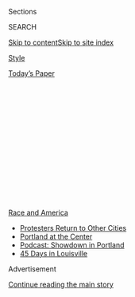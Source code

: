 <div id="app">

<div>

<div>

<div>

<div class="NYTAppHideMasthead css-1q2w90k e1suatyy0">

<div class="section css-ui9rw0 e1suatyy2">

<div class="css-eph4ug er09x8g0">

<div class="css-6n7j50">

</div>

<span class="css-1dv1kvn">Sections</span>

<div class="css-10488qs">

<span class="css-1dv1kvn">SEARCH</span>

</div>

[Skip to content](#site-content)[Skip to site
index](#site-index)

</div>

<div id="masthead-section-label" class="css-1wr3we4 eaxe0e00">

[Style](https://www.nytimes.com/section/style)

</div>

<div class="css-10698na e1huz5gh0">

</div>

</div>

<div id="masthead-bar-one" class="section hasLinks css-15hmgas e1csuq9d3">

<div class="css-uqyvli e1csuq9d0">

</div>

<div class="css-1uqjmks e1csuq9d1">

</div>

<div class="css-9e9ivx">

[](https://myaccount.nytimes.com/auth/login?response_type=cookie&client_id=vi)

</div>

<div class="css-1bvtpon e1csuq9d2">

[Today’s
Paper](https://www.nytimes.com/section/todayspaper)

</div>

</div>

</div>

</div>

<div data-aria-hidden="false">

<div id="site-content" data-role="main">

<div>

<div class="css-1aor85t" style="opacity:0.000000001;z-index:-1;visibility:hidden">

<div class="css-1hqnpie">

<div class="css-epjblv">

<span class="css-17xtcya">[Style](/section/style)</span><span class="css-x15j1o">|</span><span class="css-fwqvlz">The
War on
Frats</span>

</div>

<div class="css-k008qs">

<div class="css-1iwv8en">

<span class="css-18z7m18"></span>

<div>

</div>

</div>

<span class="css-1n6z4y">https://nyti.ms/39PAc3k</span>

<div class="css-1705lsu">

<div class="css-4xjgmj">

<div class="css-4skfbu" data-role="toolbar" data-aria-label="Social Media Share buttons, Save button, and Comments Panel with current comment count" data-testid="share-tools">

  - 
  - 
  - 
  - 
    
    <div class="css-6n7j50">
    
    </div>

  - 
  - 

</div>

</div>

</div>

</div>

</div>

</div>

<div id="NYT_TOP_BANNER_REGION" class="css-13pd83m">

<div>

<div id="styln-prism-menu-1590763508878" class="section interactive-content interactive-size-medium css-1edisqu">

<div class="css-17ih8de interactive-body">

<div id="scroll-container" class="css-1gj85ro">

[<span class="styln-title-wrap"><span class="css-1pje3qr">Race
and</span><span class="css-1pje3qr">
America</span></span>](https://www.nytimes.com/news-event/george-floyd-protests-minneapolis-new-york-los-angeles?action=click&pgtype=Article&state=default&region=TOP_BANNER&context=storylines_menu)

  - [Protesters Return to Other
    Cities](https://www.nytimes.com/2020/07/26/us/protests-portland-seattle-trump.html?action=click&pgtype=Article&state=default&region=TOP_BANNER&context=storylines_menu)
  - [Portland at the
    Center](https://www.nytimes.com/2020/07/24/us/portland-oregon-protests-white-race.html?action=click&pgtype=Article&state=default&region=TOP_BANNER&context=storylines_menu)
  - [Podcast: Showdown in
    Portland](https://www.nytimes.com/2020/07/23/podcasts/the-daily/portland-protests.html?action=click&pgtype=Article&state=default&region=TOP_BANNER&context=storylines_menu)
  - [45 Days in
    Louisville](https://www.nytimes.com/interactive/2020/07/16/us/black-lives-matter-protests-louisville-breonna-taylor.html?action=click&pgtype=Article&state=default&region=TOP_BANNER&context=storylines_menu)

</div>

</div>

</div>

</div>

</div>

<div id="top-wrapper" class="css-1sy8kpn">

<div id="top-slug" class="css-l9onyx">

Advertisement

</div>

[Continue reading the main
story](#after-top)

<div class="ad top-wrapper" style="text-align:center;height:100%;display:block;min-height:250px">

<div id="top" class="place-ad" data-position="top" data-size-key="top">

</div>

</div>

<div id="after-top">

</div>

</div>

<div id="sponsor-wrapper" class="css-1hyfx7x">

<div id="sponsor-slug" class="css-19vbshk">

Supported by

</div>

[Continue reading the main
story](#after-sponsor)

<div id="sponsor" class="ad sponsor-wrapper" style="text-align:center;height:100%;display:block">

</div>

<div id="after-sponsor">

</div>

</div>

<div class="section meteredContent css-yw67de" name="articleBody" itemprop="articleBody">

<div class="css-1fanzo5 StoryBodyCompanionColumn">

<div class="css-53u6y8">

<div class="css-1vkm6nb ehdk2mb0">

# The War on Frats

</div>

Groups of fraternity brothers and sorority sisters are working to kick
their organizations off campus.

<div class="css-1wlr991">

<div class="css-18e8msd">

<div class="css-1lhhykl epjyd6m0">

<div class="css-1baulvz">

By [<span class="css-1baulvz last-byline" itemprop="name">Ezra
Marcus</span>](https://www.nytimes.com/by/ezra-marcus)

</div>

</div>

</div>

</div>

</div>

</div>

<div class="css-79elbk" data-testid="photoviewer-wrapper">

<div class="css-z3e15g" data-testid="photoviewer-wrapper-hidden">

</div>

<div class="css-1a48zt4 ehw59r15" data-testid="photoviewer-children">

![<span class="css-16f3y1r e13ogyst0" data-aria-hidden="true">Portraits
of these students at Vanderbilt University were taken over Zoom.
Organizers asked to be photographed as a group of equals, instead of
individuals, to recognize their solidarity. From left, Daniel S.
Wrocherinsky, Riya Patel, Rachel Rosenberg, Nicole Gillis, Simi
Odugbesan, Lucy Barse, May
Donahue</span><span class="css-cnj6d5 e1z0qqy90" itemprop="copyrightHolder"><span class="css-1ly73wi e1tej78p0">Credit...</span><span>Photo
Illustration by The New York
Times</span></span>](https://static01.nyt.com/images/2020/07/30/fashion/30abolishfrats-students-1/30abolishfrats-students--articleLarge.jpg?quality=75&auto=webp&disable=upscale)

</div>

</div>

<div class="css-1fanzo5 StoryBodyCompanionColumn">

<div class="css-53u6y8">

Aug. 1, 2020

In the past month, hundreds of students have dropped out of their
fraternities and sororities at Vanderbilt University. They have
gathered, digitally, using group-run Instagram activist pages. They have
written searing
[op-eds](https://vanderbilthustler.com/33211/featured/schulman-drop/)
[condemning](https://vanderbilthustler.com/33241/featured/guest-editorial-a-message-from-the-former-brothers-of-delta-tau-delta/)
their own organizations for the student newspaper, The Vanderbilt
Hustler.

And they have
[petitioned](https://www.change.org/p/vanderbilt-university-abolish-ifc-and-panhellenic-organizations-at-vanderbilt-university?utm_content=cl_sharecopy_23388057_en-US%3A6&recruiter=316950555&recruited_by_id=962f0bd0-1382-11e5-9061-9518c3aa4d04&utm_source=share_petitio)
the administration to ban Greek organizations from campus.

The mass action, which has taken place while students have been away
from the Nashville campus for the summer and isolated because of the
pandemic, has been accelerated by a handful of racist incidents that
[have been
surfaced](https://news.vanderbilt.edu/2020/07/07/vanderbilt-university-statement-on-greek-life/)
in videos and on social media.

But students said their real reasons have deeper roots: that Greek life
is exclusionary, racist and misogynist, as well as resistant to reform
because of the hierarchical nature of the national Greek organizations,
which control local chapters.

Similar “Abolish Greek Life” movements have sprung up at other
universities around the country, including at the University of
Richmond, Duke, Emory, American University, Northwestern and the
University of North Carolina.

</div>

</div>

<div class="css-1fanzo5 StoryBodyCompanionColumn">

<div class="css-53u6y8">

Emma Heck, 21, a senior at Emory who recently dropped out of the Pi Beta
Phi sorority, said, “The national organizations are always going to
prohibit any real change.” Max Ratelle, 21, a rising senior at Tufts,
said he dropped out of his fraternity because reform felt futile. “We’re
just going to see history repeat itself over and over again,” he said.

On Wednesday, the [governing
panel](https://www.instagram.com/p/CDPpAbbFJSc/) of sororities at Tufts
announced in a statement that rush (when students become acquainted with
the different fraternities or sororities on campus) would not take place
in the fall as they “decide what the best course of action is for Greek
Life at Tufts” and continue to examine “the structurally and
situationally problematic nature of Greek Life.”

The movement at Vanderbilt has been the biggest so far, with many
students leaving several prominent fraternity and sorority chapters
there, including Delta Tau Delta and Kappa Kappa Gamma.

Both national organizations said that membership numbers remained
healthy; Delta Tau Delta said that “approximately a third” of the
Vanderbilt chapter had disaffiliated, and Kappa Kappa Gamma said “a
majority of our women at Vanderbilt University remain members.” In both
cases, formal disaffiliation requires that each student submit
paperwork; at Kappa Kappa Gamma, there is a waiting period of several
weeks.

Both organizations stated their commitment to supporting remaining
members in efforts to address and reform issues within the Greek system
and outside it.

</div>

</div>

<div class="css-1fanzo5 StoryBodyCompanionColumn">

<div class="css-53u6y8">

Taylor Thompson, 21, a rising senior at Vanderbilt University, was one
of the first to leave the Kappa Kappa Gamma sorority **** in late May,
after the death of George Floyd in police custody. As protests flared
around the country, Ms. Thompson, who is Black, said there were no
efforts from her sorority sisters to discuss anti-racist action.

“Nothing was being talked about in our group chat except for, like, a
trip to Vegas,” Ms. Thompson said. She sent the chat a message
expressing “disappointment that whenever something like this happens,
I’m the first person to bring it up or another person of color is,”
she said, and urged her sisters, most of whom are white, to share
resources and make donations related to the protests.

At first, reception was positive. Lots of her sisters “liked” her
comment, and the conversation flowed for an hour or so. But it soon fell
off track.

She and four other women of color decided to quit. “I didn’t want to
continue to have to spend all my time educating all the girls around
me,” Ms. Thompson said. “We’ve had countless, you know, diversity
inclusion sessions and workshops, and everybody is, quote unquote,
trying. But the fruits of that labor don’t really show up when it means
the
most.”

</div>

</div>

<div class="css-79elbk" data-testid="photoviewer-wrapper">

<div class="css-z3e15g" data-testid="photoviewer-wrapper-hidden">

</div>

<div class="css-1a48zt4 ehw59r15" data-testid="photoviewer-children">

<div class="css-1xdhyk6 erfvjey0">

<span class="css-1ly73wi e1tej78p0">Image</span>

<div class="css-zjzyr8">

<div data-testid="lazyimage-container" style="height:193.33333333333334px">

</div>

</div>

</div>

<span class="css-16f3y1r e13ogyst0" data-aria-hidden="true">From left,
Taylor Thompson, Marty Grady, Kelly Morgan, Grace Jennings, Lyndsey
Delouya, Katherine Deegan, Emma
Pinto.</span><span class="css-cnj6d5 e1z0qqy90" itemprop="copyrightHolder"><span class="css-1ly73wi e1tej78p0">Credit...</span><span>Photo
Illustration by The New York Times</span></span>

</div>

</div>

<div class="css-1fanzo5 StoryBodyCompanionColumn">

<div class="css-53u6y8">

## The Jock Line

Vanderbilt is an unlikely place for an anti-Greek life movement. John
Hechinger, the author of “[True Gentlemen: The Broken Pledge of
America’s
Fraternities](https://www.publicaffairsbooks.com/titles/john-hechinger/true-gentlemen/9781610396837/),”
said Vanderbilt had been “a real stronghold” of Greek power in the
country. The university has hosted fraternities since 1873, the year it
was founded.

</div>

</div>

<div class="css-1fanzo5 StoryBodyCompanionColumn">

<div class="css-53u6y8">

Today, according to
[Vanderbilt](https://www.vanderbilt.edu/greek_life/about-us/), more than
35 percent of the nearly 7,000 undergraduates there belong to a Greek
life organization, which are housed in 25 on-campus buildings. But there
is a historical precedent for students walking out of their fraternities
and sororities. During the civil rights movement in the 1960s, students
rejected Greek life as a bastion of reactionary politics and racism, and
dropped their affiliation en masse. Some local chapters disbanded.

In 1968, a group of student activists occupied a Columbia University
administration building during a protest. According to the historian
Paul Cronin, these students faced off in a violent clash with a
counterrevolutionary group calling itself the Majority Coalition, which
consisted mainly of conservative athletes and fraternity brothers. (“A
row of clean-shaven white men, mostly wearing jackets and ties, punched
away as students and outsiders tried to bash through what they called
the Jock Line,” Mr. Cronin
[wrote](https://www.politico.com/news/magazine/2020/06/07/barr-protesters-columbia-1968-304556)
in Politico.)

One of those in the Majority Coalition is the current attorney general,
William P. Barr, who belonged to the Sigma Nu fraternity.

Attorney General Barr is far from the only powerful government figure
with Greek ties. Eighteen United States presidents, both Democratic and
Republican, have belonged to fraternities, along with scores of other
politicians and titans of industry. Vanderbilt fraternity alumni include
William Bain, the co-founder of the consultancy giant Bain & Company,
the Republican Senator Lamar Alexander and the Democratic governor of
Kentucky, Andy Beshear.

The promise of networking connections and camaraderie is a large part of
the draw. At many schools, fraternities and sororities run the social
scene and throw the biggest parties. Since 1984, when the drinking age
rose to 21 nationwide, fraternities became the “unofficial bartenders”
of many campuses, Mr. Hechinger said.

But with the pandemic preventing many students from going back to campus
in the fall, Greek organizations have less to offer in a social sense.
Fraternity and sorority dues, about 50 percent of which often go to the
national organizations, are harder to justify.

</div>

</div>

<div class="css-1fanzo5 StoryBodyCompanionColumn">

<div class="css-53u6y8">

Ms. Thompson helps run the Instagram account
[@abolishvandyifcandpanhellenic](https://www.instagram.com/abolishvandyifcandpanhellenic/),
which urges students to drop their Greek affiliation and publishes
anonymous and signed submissions from students about their negative
experiences with Greek life. In early July someone sent her a video in
which a white frat brother from Delta Kappa Epsilon yelled a racist slur
at several white Kappa Alpha Theta sisters, one of whom was wearing what
appeared to be a mock durag. Ms. Thompson published it on her own
Instagram on July 3.

Within hours, dozens of members of Kappa Alpha Theta began dropping
their affiliation; some began calling for a vote to remove the
organization’s charter so that it could no longer operate on campus. The
sorority soon received an email from the advisory board chair for its
chapter, Mary Lee Bartlett, who graduated from Vanderbilt in 1985 and
works as a liaison between the current students and the national
organization.

“PLEASE\! Zip your lips on these topics\!” Ms. Bartlett wrote in the
email, the phrase highlighted in gold for emphasis. She urged the
current sorority sisters not to speak to friends or family about either
the video or “the interest members have expressed in either surrendering
the Charter and/or individually resigning.”

Someone leaked Ms. Bartlett’s email to Emma Pinto, a Vanderbilt senior
who left Zeta Tau Alpha, and she posted that on Instagram as well. For
many angry students, it was a clear-cut example of the way the national
organizations put their reputations ahead of accountability. (Neither
Kappa Alpha Theta or Ms. Bartlett responded to requests for comment from
The New York Times.)

The email, Ms. Thompson said, made her and others “critically examine”
why the organization would want to “put a gag order on the girls in that
sorority.”

</div>

</div>

<div class="css-1fanzo5 StoryBodyCompanionColumn">

<div class="css-53u6y8">

“What values,” she said, “do these organizations
hold?”

</div>

</div>

<div class="css-79elbk" data-testid="photoviewer-wrapper">

<div class="css-z3e15g" data-testid="photoviewer-wrapper-hidden">

</div>

<div class="css-1a48zt4 ehw59r15" data-testid="photoviewer-children">

<div class="css-1xdhyk6 erfvjey0">

<span class="css-1ly73wi e1tej78p0">Image</span>

<div class="css-zjzyr8">

<div data-testid="lazyimage-container" style="height:193.33333333333334px">

</div>

</div>

</div>

<span class="css-16f3y1r e13ogyst0" data-aria-hidden="true">From left,
Riya Doshi, Dannah Seecoomar, Jackie Miller, Katherine Strauss, Gracie
Pitman, Shane Ausmus, Edie
Duncan.</span><span class="css-cnj6d5 e1z0qqy90" itemprop="copyrightHolder"><span class="css-1ly73wi e1tej78p0">Credit...</span><span>Photo
Illustration by The New York Times</span></span>

</div>

</div>

<div class="css-1fanzo5 StoryBodyCompanionColumn">

<div class="css-53u6y8">

## ‘Matters of Concern’

In the past, the national organizations have been a moderating force on
Greek life, stepping in to limit hazing or try to prevent racist party
themes, Mr. Hechinger said. Now, though, many students think the
nationals are a barrier to reform.

A rising senior at Vanderbilt, who was allowed to speak anonymously for
privacy reasons, was, until late June, in a high-ranking leadership
position in the fraternity Delta Tau Delta. He said that a push for
outright abolishment could have been avoided if the administration and
national organizations had been more flexible about student concerns.

He said that initially he felt it was his responsibility as a leader in
his organization and “someone with bargaining chips with the
administration” to push for reforms to Greek life on campus, rather than
walking away completely.

He and several other fraternity members wrote up a policy memo and
arranged a meeting with Vanderbilt administrators, calling for reforms
that included a ban on Greek social dues and for redistribution of
campus resources. “I was asking them to sign off on a housing
application that would allow Greek houses to be applied for by any
campus organization,” he said, in order to “redistribute some of the
social capital on campus.”

The meeting, which happened on June 29 with Kristin Torrey, the director
of Greek life at Vanderbilt, left several of the brothers feeling
dismissed. “She just showed, like, total animosity and unwillingness to
change,” the senior recalled.

Ms. Torrey did not respond to a request for comment from The Times. A
spokeswoman for Vanderbilt said the school was “available to work with
students as they navigate reforms, while respecting students’ autonomy
to create, sustain and lead various organizations as a part of the
college experience.”

</div>

</div>

<div class="css-1fanzo5 StoryBodyCompanionColumn">

<div class="css-53u6y8">

A week later, a group of students from Delta Tau Delta had a call with a
representative from the national chapter, in which they expressed
concerns about fraternity conduct and felt similarly dismissed. After
that, many of the brothers, including all of its senior leadership,
decided to quit the fraternity. Twenty-seven of them[signed a
letter](https://vanderbilthustler.com/33241/featured/guest-editorial-a-message-from-the-former-brothers-of-delta-tau-delta/)
in The Vanderbilt Hustler, calling for the end of Greek life on campus.

“Our genuine efforts towards meaningful reform have been met with
systemic apathy and animosity,” they wrote. “Because of our failed
attempt at reform, those of us who have disaffiliated are adamant in our
call for the abolition of historically white Greek Life. To all those
harmed by Delta Tau Delta, we extend a sincere apology — there is no
reversing the damage we have caused.”

Jack Kreman, the chief executive officer of Delta Tau Delta
International Fraternity, wrote in a statement that the national
organization “believes calls to abolish fraternities fall short of truly
dealing with campus-wide cultural challenges,” and reiterated its
commitment “to working with the remaining members to address matters of
concern.”

Hundreds of Vanderbilt students began talking in lengthy group chats and
collaborating in Google Docs; according to Ms. Pinto, there is no
designated leader among them. “This was collective organizing and
collective action,” she said.

On July 7, three of the highest ranking fraternity brothers at
Vanderbilt — Callen DiGiovanni, who was the student president of the
Interfraternity Council; Joshua Allen, who was the student attorney
general; and Alex Snape, who was student vice president of housing —
wrote [a Medium post resigning from their
positions](https://medium.com/@callendigi/we-resigned-from-thevanderbilt-university-interfraternity-council-a3a3378fe4b3).

“To the students and alumni who have been harmed by our organization, we
sincerely apologize,” they wrote. “We know that words don’t erase the
past, but hope that our action today will help this University move
beyond this toxic
culture.”

</div>

</div>

<div class="css-79elbk" data-testid="photoviewer-wrapper">

<div class="css-z3e15g" data-testid="photoviewer-wrapper-hidden">

</div>

<div class="css-1a48zt4 ehw59r15" data-testid="photoviewer-children">

<div class="css-1xdhyk6 erfvjey0">

<span class="css-1ly73wi e1tej78p0">Image</span>

<div class="css-zjzyr8">

<div data-testid="lazyimage-container" style="height:193.33333333333334px">

</div>

</div>

</div>

<span class="css-16f3y1r e13ogyst0" data-aria-hidden="true">From left,
Sabina Smith, Claire Conway, Cedoni Francis, Charlotte Hoigard, Angi
Axelrode, Danielle Chari, Aaron
Niederman</span><span class="css-cnj6d5 e1z0qqy90" itemprop="copyrightHolder"><span class="css-1ly73wi e1tej78p0">Credit...</span><span>Photo
Illustration by The New York Times</span></span>

</div>

</div>

<div class="css-1fanzo5 StoryBodyCompanionColumn">

<div class="css-53u6y8">

## Value and Respect

The Vanderbilt administration has promised to conduct an internal review
of Greek life next semester.

The university said in a statement: “We respect the right of students to
join or disaffiliate with any registered student organization.” The
statement reiterated that all members of student organizations are
expected to “adhere to high standards of conduct aligned with our
commitment to a safe, welcoming and inclusive campus for everyone" and
that “when student conduct violations occur, we take action, investigate
and hold perpetrators accountable — both individuals and organizations.”

But just because pressure is building on students to walk away from the
Greek system does not mean that the majority of those in fraternities or
sororities want to leave them.

In college student newspapers, some have criticized the Abolish Greek
Life movement for painting fraternities and sororities with too broad a
brush. “AGL is wrong to characterize every Greek chapter as
irredeemable,” wrote Jared Baumann, a Vanderbilt student, in a
Vanderbilt Hustler
[op-ed](https://vanderbilthustler.com/33363/featured/guest-editorial-how-abolish-greek-life-gets-it-wrong/),
referring to the Abolish Greek Life movement. “My fraternity might not
be perfect, but it’s a far cry from the image of abject depravity that
AGL projects.”

Similar debates are taking place at other schools. “The current movement
to abolish the Greek life system at Duke fails to consider people like
me,”[wrote](https://www.dukechronicle.com/article/2020/07/being-gay-in-greek-life-ato)
a senior named AJ Whitney in a letter to The Duke Chronicle. Mr. Whitney
belongs to the Alpha Tau Omega fraternity, and wrote that he is openly
gay. “I have never felt more accepted, valued and respected by any other
community, both at Duke and throughout my life, than by my Taus,” he
wrote.

</div>

</div>

<div class="css-1fanzo5 StoryBodyCompanionColumn">

<div class="css-53u6y8">

Most students who are members of historically Black fraternities and
sororities have no plans to drop; at Vanderbilt and other schools, the
Abolish Greek Life movement is targeted at historically white Greek life
organizations, which fall into either the Interfraternity Council or the
National Panhellenic Conference. (Most historically Black Greek
organizations belong to the National Pan-Hellenic Council.)

For much of their history, fraternities and sororities were segregated;
the charters of many organizations explicitly prohibited nonwhite
non-Christians from joining.

Though white fraternities and sororities were officially desegregated by
the end of the 1960s, many local
chapters[continued](https://academic.oup.com/socpro/article-abstract/57/4/653/1667281?redirectedFrom=fulltext)
to informally prioritize new white members.

In an interview, Shelby Hart, a Vanderbilt junior who belongs to the
Black sorority Alpha Kappa Alpha, said that Black Greek life can provide
a separation from the prejudice of white Greek life. “I have heard of
many occurrences where even people of color within these organizations
faced racism through other members using racial slurs,” she said. “I
know people who’ve been called the N-word on campus by other students.”

“The university is doing a very strategic higher-ed method that a lot of
universities apply when there is some type of prejudice scandal that
occurs on campus,’ she said. “They say that this ‘does not align with
our values.’”

This, she believes, is an attempt to dodge accountability and avoid
substantive changes. “The rhetoric the university has used makes it seem
as if these events are isolated, and that these events do not reflect
Vanderbilt’s culture,” she said. “However, they do.”

</div>

</div>

<div>

</div>

</div>

<div>

</div>

<div>

</div>

<div>

</div>

<div>

<div id="bottom-wrapper" class="css-1ede5it">

<div id="bottom-slug" class="css-l9onyx">

Advertisement

</div>

[Continue reading the main
story](#after-bottom)

<div id="bottom" class="ad bottom-wrapper" style="text-align:center;height:100%;display:block;min-height:90px">

</div>

<div id="after-bottom">

</div>

</div>

</div>

</div>

</div>

## Site Index

<div>

</div>

## Site Information Navigation

  - [© <span>2020</span> <span>The New York Times
    Company</span>](https://help.nytimes.com/hc/en-us/articles/115014792127-Copyright-notice)

<!-- end list -->

  - [NYTCo](https://www.nytco.com/)
  - [Contact
    Us](https://help.nytimes.com/hc/en-us/articles/115015385887-Contact-Us)
  - [Work with us](https://www.nytco.com/careers/)
  - [Advertise](https://nytmediakit.com/)
  - [T Brand Studio](http://www.tbrandstudio.com/)
  - [Your Ad
    Choices](https://www.nytimes.com/privacy/cookie-policy#how-do-i-manage-trackers)
  - [Privacy](https://www.nytimes.com/privacy)
  - [Terms of
    Service](https://help.nytimes.com/hc/en-us/articles/115014893428-Terms-of-service)
  - [Terms of
    Sale](https://help.nytimes.com/hc/en-us/articles/115014893968-Terms-of-sale)
  - [Site
    Map](https://spiderbites.nytimes.com)
  - [Help](https://help.nytimes.com/hc/en-us)
  - [Subscriptions](https://www.nytimes.com/subscription?campaignId=37WXW)

</div>

</div>

</div>

</div>

